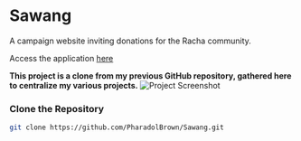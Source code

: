 # Sawang

A campaign website inviting donations for the Racha community.

Access the application [here](https://pharadolbrown.github.io/Sawang/)

**This project is a clone from my previous GitHub repository, gathered here to centralize my various projects.**
![Project Screenshot](https://img5.pic.in.th/file/secure-sv1/Sawang.png)

### Clone the Repository

```bash
git clone https://github.com/PharadolBrown/Sawang.git
